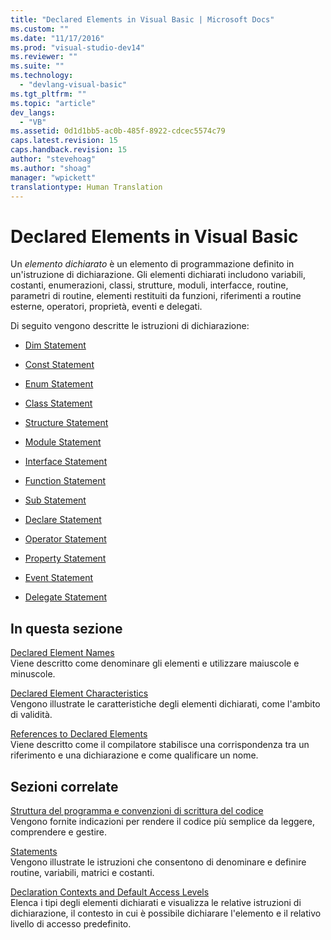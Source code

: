 ```yaml
---
title: "Declared Elements in Visual Basic | Microsoft Docs"
ms.custom: ""
ms.date: "11/17/2016"
ms.prod: "visual-studio-dev14"
ms.reviewer: ""
ms.suite: ""
ms.technology: 
  - "devlang-visual-basic"
ms.tgt_pltfrm: ""
ms.topic: "article"
dev_langs: 
  - "VB"
ms.assetid: 0d1d1bb5-ac0b-485f-8922-cdcec5574c79
caps.latest.revision: 15
caps.handback.revision: 15
author: "stevehoag"
ms.author: "shoag"
manager: "wpickett"
translationtype: Human Translation
---
```

# Declared Elements in Visual Basic
Un *elemento dichiarato* è un elemento di programmazione definito in un'istruzione di dichiarazione.  Gli elementi dichiarati includono variabili, costanti, enumerazioni, classi, strutture, moduli, interfacce, routine, parametri di routine, elementi restituiti da funzioni, riferimenti a routine esterne, operatori, proprietà, eventi e delegati.  
  
 Di seguito vengono descritte le istruzioni di dichiarazione:  
  
-   [Dim Statement](../../../../visual-basic/language-reference/statements/dim-statement.md)  
  
-   [Const Statement](../../../../visual-basic/language-reference/statements/const-statement.md)  
  
-   [Enum Statement](../../../../visual-basic/language-reference/statements/enum-statement.md)  
  
-   [Class Statement](../../../../visual-basic/language-reference/statements/class-statement.md)  
  
-   [Structure Statement](../../../../visual-basic/language-reference/statements/structure-statement.md)  
  
-   [Module Statement](../../../../visual-basic/language-reference/statements/module-statement.md)  
  
-   [Interface Statement](../../../../visual-basic/language-reference/statements/interface-statement.md)  
  
-   [Function Statement](../../../../visual-basic/language-reference/statements/function-statement.md)  
  
-   [Sub Statement](../../../../visual-basic/language-reference/statements/sub-statement.md)  
  
-   [Declare Statement](../../../../visual-basic/language-reference/statements/declare-statement.md)  
  
-   [Operator Statement](../../../../visual-basic/language-reference/statements/operator-statement.md)  
  
-   [Property Statement](../../../../visual-basic/language-reference/statements/property-statement.md)  
  
-   [Event Statement](../../../../visual-basic/language-reference/statements/event-statement.md)  
  
-   [Delegate Statement](../../../../visual-basic/language-reference/statements/delegate-statement.md)  
  
## In questa sezione  
 [Declared Element Names](../../../../visual-basic/programming-guide/language-features/declared-elements/declared-element-names.md)  
 Viene descritto come denominare gli elementi e utilizzare maiuscole e minuscole.  
  
 [Declared Element Characteristics](../../../../visual-basic/programming-guide/language-features/declared-elements/declared-element-characteristics.md)  
 Vengono illustrate le caratteristiche degli elementi dichiarati, come l'ambito di validità.  
  
 [References to Declared Elements](../../../../visual-basic/programming-guide/language-features/declared-elements/references-to-declared-elements.md)  
 Viene descritto come il compilatore stabilisce una corrispondenza tra un riferimento e una dichiarazione e come qualificare un nome.  
  
## Sezioni correlate  
 [Struttura del programma e convenzioni di scrittura del codice](../../../../visual-basic/programming-guide/program-structure/program-structure-and-code-conventions.md)  
 Vengono fornite indicazioni per rendere il codice più semplice da leggere, comprendere e gestire.  
  
 [Statements](../../../../visual-basic/language-reference/statements/index.md)  
 Vengono illustrate le istruzioni che consentono di denominare e definire routine, variabili, matrici e costanti.  
  
 [Declaration Contexts and Default Access Levels](../../../../visual-basic/language-reference/statements/declaration-contexts-and-default-access-levels.md)  
 Elenca i tipi degli elementi dichiarati e visualizza le relative istruzioni di dichiarazione, il contesto in cui è possibile dichiarare l'elemento e il relativo livello di accesso predefinito.